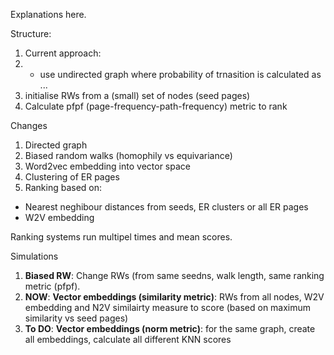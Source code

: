 Explanations here.

Structure:
1. Current approach:
2. - use undirected graph where probability of trnasition is calculated as ...
3. initialise RWs from a (small) set of nodes (seed pages)
4. Calculate pfpf (page-frequency-path-frequency) metric to rank 

Changes
1. Directed graph
2. Biased random walks (homophily vs equivariance)
3. Word2vec embedding into vector space
4. Clustering of ER pages
5. Ranking based on: 
  - Nearest neghibour distances from seeds, ER clusters or all ER pages
  - W2V embedding

Ranking systems run multipel times and mean scores. 

Simulations

1. **Biased RW**: Change RWs (from same seedns, walk length, same ranking metric (pfpf).
2. **NOW**:  **Vector embeddings (similarity metric)**: RWs from all nodes, W2V embedding and N2V similairty measure to score (based on maximum similarity vs seed pages)
3. **To DO**: **Vector embeddings (norm metric)**: for the same graph, create all embeddings, calculate all different KNN scores
